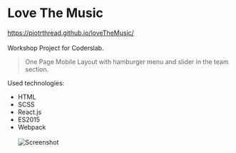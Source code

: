 # Love The Music
https://piotrthread.github.io/loveTheMusic/<br/><br/>
Workshop Project for Coderslab.<br/>

> One Page Mobile Layout with hamburger menu and slider in the team section.<br/>

Used technologies:<br/>
* HTML 
* SCSS
* React.js
* ES2015
* Webpack
<br/><br/>
![Screenshot](./docs/images/layout.png)